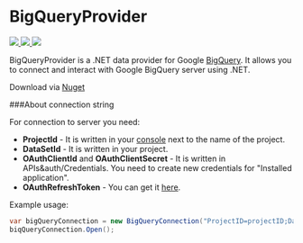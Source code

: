 # BigQueryProvider

<a href="http://dataaccess.cloudapp.net:9999/viewType.html?buildTypeId=BigQueryProvider_DebugTest&guest=1">
<img src="http://img.shields.io/teamcity/http/dataaccess.cloudapp.net:9999/s/BigQueryProvider_DebugTest.svg?style=flat&label=DebugTest"/>
</a>
<a href="http://dataaccess.cloudapp.net:9999/viewType.html?buildTypeId=BigQueryProvider_Releas&guest=1">
<img src="http://img.shields.io/teamcity/http/dataaccess.cloudapp.net:9999/s/BigQueryProvider_Release.svg?style=flat&label=Release"/>
</a>
<a href="https://www.nuget.org/packages/DevExpress.DataAccess.BigQuery">
<img src="https://img.shields.io/nuget/v/DevExpress.DataAccess.BigQuery.svg?style=flat"/>
</a>

BigQueryProvider is a .NET data provider for Google <a href="https://cloud.google.com/bigquery/">BigQuery</a>. It allows you to connect and interact with Google BigQuery server using .NET. 

Download via <a href="https://www.nuget.org/packages/DevExpress.DataAccess.BigQuery">Nuget</a>

###About connection string

For connection to server you need:
  <ul>
    <li><b>ProjectId</b> - It is written in your <a href="https://console.developers.google.com/project">console</a> next to the name of the project.</li>
    <li><b>DataSetId</b> - It is written in your project.</li>
    <li><b>OAuthClientId</b> and <b>OAuthClientSecret</b> - It is written in APIs&auth/Credentials. You need to create new credentials for "Installed application".</li>
    <li><b>OAuthRefreshToken</b> - You can get it <a href="https://developers.google.com/oauthplayground">here</a>.</li>
  </ul>
  
  Example usage:
  
  ```C#
  var bigQueryConnection = new BigQueryConnection("ProjectID=projectID;DataSetId=dataSetId;OAuthClientId=oAuthClientId;OAuthClientSecret=oAuthClientSecret;OAuthRefreshToken=oAuthRefreshToken");
  biqQueryConnection.Open();
  
  ```
